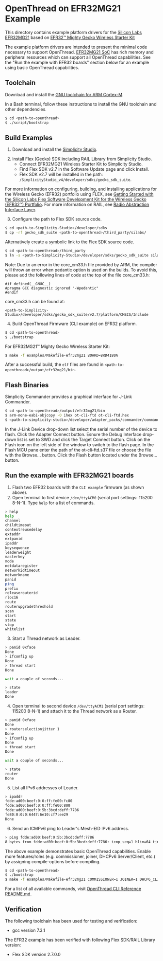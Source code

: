 # OpenThread on EFR32MG21 Example

This directory contains example platform drivers for the [Silicon Labs EFR32MG21][efr32mg]
based on [EFR32™ Mighty Gecko Wireless Starter Kit][SLWSTK6000B] 

[efr32mg]: http://www.silabs.com/products/wireless/mesh-networking/efr32mg-mighty-gecko-zigbee-thread-soc
[SLWSTK6000B]: http://www.silabs.com/products/development-tools/wireless/mesh-networking/mighty-gecko-starter-kit

The example platform drivers are intended to present the minimal code
necessary to support OpenThread. [EFR32MG21 SoC][efr32mg21]
has rich memory and peripheral resources which can support all OpenThread
capabilities. See the "Run the example with EFR32 boards" section below
for an example using basic OpenThread capabilities.

[efr32mg21]: https://www.silabs.com/products/wireless/mesh-networking/series-2-efr32-mighty-gecko-zigbee-thread-soc/device.efr32mg21a020f768im32

## Toolchain

Download and install the [GNU toolchain for ARM Cortex-M][gnu-toolchain].

[gnu-toolchain]: https://developer.arm.com/open-source/gnu-toolchain/gnu-rm

In a Bash terminal, follow these instructions to install the GNU toolchain and
other dependencies.

```bash
$ cd <path-to-openthread>
$ ./script/bootstrap
```

## Build Examples

1. Download and install the [Simplicity Studio][simplicity_studio].

[simplicity_studio]: http://www.silabs.com/products/development-tools/software/simplicity-studio

2. Install Flex (Gecko) SDK including RAIL Library from Simplicity Studio.
   - Connect EFR32MG21 Wireless Starter Kit to Simplicity Studio.
   - Find Flex SDK v2.7 in the Software Update page and click Install.
   - Flex SDK v2.7 will be installed in the path: `/SimplicityStudio_v4/developer/sdks/gecko_sdk_suite`.

For more information on configuring, building, and installing applications for the Wireless Gecko (EFR32)
portfolio using FLEX, see [Getting Started with the Silicon Labs Flex Software Development Kit for the 
Wireless Gecko (EFR32™) Portfolio][QSG138]. For more information
on RAIL, see [Radio Abstraction Interface Layer][rail].

[QSG138]: https://www.silabs.com/documents/public/quick-start-guides/qsg138-flex-efr32.pdf
[rail]: http://www.silabs.com/products/development-tools/software/radio-abstraction-interface-layer-sdk

3. Configure the path to Flex SDK source code.
```bash
$ cd <path-to-Simplicity-Studio>/developer/sdks
$ cp -rf gecko_sdk_suite <path-to-openthread>/third_party/silabs/
```

Alternatively create a symbolic link to the Flex SDK source code.
```bash
$ cd <path-to-openthread>/third_party
$ ln -s <path-to-Simplicity-Studio>/developer/sdks/gecko_sdk_suite silabs/gecko_sdk_suite
```

Note: Due to an error in the core_cm33.h file provided by ARM, the compiler will throw an error when pedantic
option is used on the builds. To avoid this, please add the following lines of code at the top of the
file core_cm33.h:

```
#if defined(__GNUC__)
#pragma GCC diagnostic ignored "-Wpedantic"
#endif
```

core_cm33.h can be found at:

```
<path-to-Simplicity-Studio>/developer/sdks/gecko_sdk_suite/v2.7/platform/CMSIS/Include
```

4. Build OpenThread Firmware (CLI example) on EFR32 platform.
```bash
$ cd <path-to-openthread>
$ ./bootstrap
```
For EFR32MG21™ Mighty Gecko Wireless Starter Kit:
```bash
$ make -f examples/Makefile-efr32mg21 BOARD=BRD4180A
```

After a successful build, the `elf` files are found in
`<path-to-openthread>/output/efr32mg21/bin`.

## Flash Binaries

Simplicity Commander provides a graphical interface for J-Link Commander.

```bash
$ cd <path-to-openthread>/output/efr32mg21/bin
$ arm-none-eabi-objcopy -O ihex ot-cli-ftd ot-cli-ftd.hex
$ <path-to-simplicity-studio>/developer/adapter_packs/commander/commander
```

In the J-Link Device drop-down list select the serial number of the device to flash.  Click the Adapter Connect button.
Esnure the Debug Interface drop-down list is set to SWD and click the Target Connect button.
Click on the Flash icon on the left side of the window to switch to the flash page.
In the Flash MCU pane enter the path of the ot-cli-ftd.s37 file or choose the file with the Browse... button.
Click the Flash button located under the Browse... button.

## Run the example with EFR32MG21 boards
1. Flash two EFR32 boards with the `CLI example` firmware (as shown above).
2. Open terminal to first device `/dev/ttyACM0` (serial port settings: 115200 8-N-1).
   Type `help` for a list of commands.

```bash
> help
help
channel
childtimeout
contextreusedelay
extaddr
extpanid
ipaddr
keysequence
leaderweight
masterkey
mode
netdataregister
networkidtimeout
networkname
panid
ping
prefix
releaserouterid
rloc16
route
routerupgradethreshold
scan
start
state
stop
whitelist
```

3. Start a Thread network as Leader.

```bash
> panid 0xface
Done
> ifconfig up
Done
> thread start
Done

wait a couple of seconds...

> state
leader
Done
```

4. Open terminal to second device `/dev/ttyACM1` (serial port settings: 115200 8-N-1)
   and attach it to the Thread network as a Router.

```bash
> panid 0xface
Done
> routerselectionjitter 1
Done
> ifconfig up
Done
> thread start
Done

wait a couple of seconds...

> state
router
Done
```

5. List all IPv6 addresses of Leader.

```bash
> ipaddr
fdde:ad00:beef:0:0:ff:fe00:fc00
fdde:ad00:beef:0:0:ff:fe00:800
fdde:ad00:beef:0:5b:3bcd:deff:7786
fe80:0:0:0:6447:6e10:cf7:ee29
Done
```

6. Send an ICMPv6 ping to Leader's Mesh-EID IPv6 address.

```bash
> ping fdde:ad00:beef:0:5b:3bcd:deff:7786
8 bytes from fdde:ad00:beef:0:5b:3bcd:deff:7786: icmp_seq=1 hlim=64 time=24ms
```

The above example demonstrates basic OpenThread capabilities. Enable more features/roles (e.g. commissioner,
joiner, DHCPv6 Server/Client, etc.) by assigning compile-options before compiling.

```bash
$ cd <path-to-openthread>
$ ./bootstrap
$ make -f examples/Makefile-efr32mg21 COMMISSIONER=1 JOINER=1 DHCP6_CLIENT=1 DHCP6_SERVER=1
```

For a list of all available commands, visit [OpenThread CLI Reference README.md][CLI].

[CLI]: https://github.com/openthread/openthread/blob/master/src/cli/README.md

## Verification

The following toolchain has been used for testing and verification:
   - gcc version 7.3.1

The EFR32 example has been verified with following Flex SDK/RAIL Library version:
   - Flex SDK version 2.7.0.0

